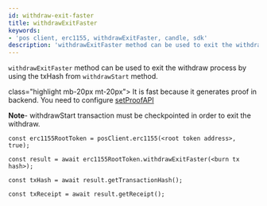 ```yaml
---
id: withdraw-exit-faster
title: withdrawExitFaster
keywords: 
- 'pos client, erc1155, withdrawExitFaster, candle, sdk'
description: 'withdrawExitFaster method can be used to exit the withdraw process by using the txHash from withdrawStart method.'
---
```


`withdrawExitFaster` method can be used to exit the withdraw process by using the txHash from `withdrawStart` method.

 class="highlight mb-20px mt-20px">
It is fast because it generates proof in backend. You need to configure <a href="docs/set-proof-api">setProofAPI</a>
>

**Note**- withdrawStart transaction must be checkpointed in order to exit the withdraw.

```
const erc1155RootToken = posClient.erc1155(<root token address>, true);

const result = await erc1155RootToken.withdrawExitFaster(<burn tx hash>);

const txHash = await result.getTransactionHash();

const txReceipt = await result.getReceipt();

```
